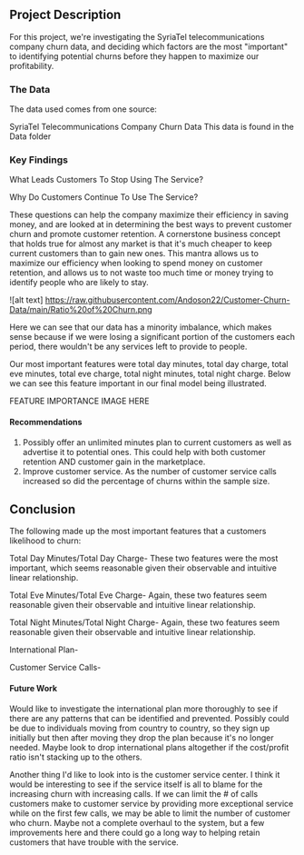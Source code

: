 
## Project Description

For this project, we're investigating the SyriaTel telecommunications company churn data, and deciding which factors are the most "important" to identifying potential churns before they happen to maximize our profitability.

### The Data

The data used comes from one source:

SyriaTel Telecommunications Company Churn Data
This data is found in the Data folder

### Key Findings

What Leads Customers To Stop Using The Service?

Why Do Customers Continue To Use The Service?

These questions can help the company maximize their efficiency in saving money, and are looked at in determining the best ways to prevent customer churn and promote customer retention.  A cornerstone business concept that holds true for almost any market is that it's much cheaper to keep current customers than to gain new ones.  This mantra allows us to maximize our efficiency when looking to spend money on customer retention, and allows us to not waste too much time or money trying to identify people who are likely to stay.


![alt text] https://raw.githubusercontent.com/Andoson22/Customer-Churn-Data/main/Ratio%20of%20Churn.png


Here we can see that our data has a minority imbalance, which makes sense because if we were losing a significant portion of the customers each period, there wouldn't be any services left to provide to people.

Our most important features were total day minutes, total day charge, total eve minutes, total eve charge, total night minutes, total night charge.  Below we can see this feature important in our final model being illustrated.


FEATURE IMPORTANCE IMAGE HERE


#### Recommendations
1. Possibly offer an unlimited minutes plan to current customers as well as advertise it to potential ones.  This could help with both customer retention AND customer gain in the marketplace.
2. Improve customer service.  As the number of customer service calls increased so did the percentage of churns within the sample size.

## Conclusion

The following made up the most important features that a customers likelihood to churn:

Total Day Minutes/Total Day Charge-  These two features were the most important, which seems reasonable given their observable and intuitive linear relationship.

Total Eve Minutes/Total Eve Charge-  Again, these two features seem reasonable given their observable and intuitive linear relationship.

Total Night Minutes/Total Night Charge-  Again, these two features seem reasonable given their observable and intuitive linear relationship.

International Plan- 

Customer Service Calls- 


#### Future Work

Would like to investigate the international plan more thoroughly to see if there are any patterns that can be identified and prevented.  Possibly could be due to individuals moving from country to country, so they sign up initially but then after moving they drop the plan because it's no longer needed.  Maybe look to drop international plans altogether if the cost/profit ratio isn't stacking up to the others.

Another thing I'd like to look into is the customer service center.  I think it would be interesting to see if the service itself is all to blame for the increasing churn with increasing calls.  If we can limit the # of calls customers make to customer service by providing more exceptional service while on the first few calls, we may be able to limit the number of customer who churn.  Maybe not a complete overhaul to the system, but a few improvements here and there could go a long way to helping retain customers that have trouble with the service.

